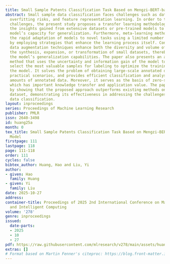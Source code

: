 ```yaml
---
title: Small Sample Patents Classification Task Based on Mengzi-BERT-base Single Model
abstract: Small sample data classification faces challenges such as data scarcity,
  overfitting risks, and feature representation learning. In order to tackle these
  challenges, the present study proposes a transfer learning methodology that leverages
  the insights gained from extensive datasets or pre-trained models to enhance the
  model’s capacity for generalization. Furthermore, meta-learning methodologies facilitate
  the rapid adaptation of models to novel tasks using a limited number of samples
  by employing strategies that enhance the learning process itself. Concurrently,
  data augmentation techniques enhance both the diversity and volume of samples through
  the synthesis, expansion, or transformation of small datasets, thereby augmenting
  the model’s generalization capabilities. The paper also presents an active learning
  method that uses the uncertainty and information gain of the model to automatically
  select the most valuable samples for labeling to optimize the training effect of
  the model. It solves the problem of obtaining large-scale annotated data in many
  practical scenarios, and provides efficient classification and analysis of small
  amounts of annotated data. Moreover, it serves as the basis of zero-sample learning,
  which has important knowledge transfer and application value. The paper concludes
  by showing that the proposed approach outperforms existing methods on a benchmark
  dataset, demonstrating its effectiveness in addressing the challenges of small sample
  data classification.
layout: inproceedings
series: Proceedings of Machine Learning Research
publisher: PMLR
issn: 2640-3498
id: huang25a
month: 0
tex_title: Small Sample Patents Classification Task Based on Mengzi-BERT-base Single
  Model
firstpage: 111
lastpage: 118
page: 111-118
order: 111
cycles: false
bibtex_author: Huang, Hao and Liu, Yi
author:
- given: Hao
  family: Huang
- given: Yi
  family: Liu
date: 2025-10-27
address:
container-title: Proceedings of 2025 2nd International Conference on Machine Learning
  and Intelligent Computing
volume: '278'
genre: inproceedings
issued:
  date-parts:
  - 2025
  - 10
  - 27
pdf: https://raw.githubusercontent.com/mlresearch/v278/main/assets/huang25a/huang25a.pdf
extras: []
# Format based on Martin Fenner's citeproc: https://blog.front-matter.io/posts/citeproc-yaml-for-bibliographies/
---
```

